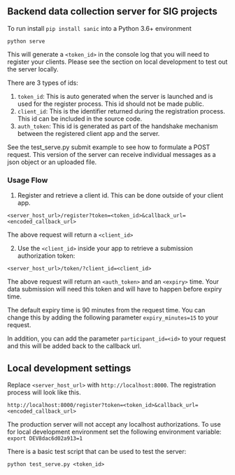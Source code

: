 ## Backend data collection server for SIG projects 

To run install `pip install sanic` into a Python 3.6+ environment

```shell
python serve
```
This will generate a `<token_id>` in the console log that you will need to 
register your clients. Please see the section on local development to test out 
the server locally.

There are 3 types of ids:
1. `token_id`: This is auto generated when the server is launched and is used 
for the register process. This id should not be made public. 
2. `client_id`: This is the identifier returned during the registration process. 
This id can be included in the source code.
3. `auth_token`: This id is generated as part of the handshake mechanism between
the registered client app and the server.

See the test_serve.py submit example to see how to formulate a POST request. 
This version of the server can receive individual messages as a json object or 
an uploaded file.

### Usage Flow

1. Register and retrieve a client id. This can be done outside of your client 
app.

```
<server_host_url>/register?token=<token_id>&callback_url=<encoded_callback_url>
```

The above request will return a `<client_id>`

2. Use the `<client_id>` inside your app to retrieve a submission authorization 
token:

```
<server_host_url>/token/?client_id=<client_id>
```
The above request will return an `<auth_token>` and an `<expiry>` time. Your 
data submission will need this token and will have to happen before expiry 
time.

The default expiry time is 90 minutes from the request time. You can change this 
by adding the following parameter `expiry_minutes=15` to your request.

In addition, you can add the parameter `participant_id=<id>` to your request and 
this will be added back to the callback url.

## Local development settings

Replace `<server_host_url>` with `http://localhost:8000`. The registration
process will look like this.

`http://localhost:8000/register?token=<token_id>&callback_url=<encoded_callback_url>`

The production server will not accept any localhost authorizations. To use for 
local development environment set the following environment variable: 
`export DEV8dac6d02a913=1`

There is a basic test script that can be used to test the server:

```
python test_serve.py <token_id>
```